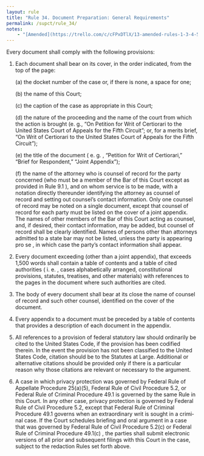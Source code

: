 ```yaml
---
layout: rule
title: "Rule 34. Document Preparation: General Requirements"
permalink: /supct/rule_34/
notes:
    - "[Amended](https://trello.com/c/cFPxDTlX/13-amended-rules-1-3-4-5-6-7-15-25-26-27-29-32-33-34-35-38-39-43) on June 13th, 2025"
---
```


Every document shall comply with the following provisions:


1. Each document shall bear on its cover, in the order indicated, from the top of the page:

    (a) the docket number of the case or, if there is none, a space for one;


    (b) the name of this Court;


    (c) the caption of the case as appropriate in this Court;


    (d) the nature of the proceeding and the name of the court from which the action is brought (e. g., “On Petition for Writ of Certiorari to the United States Court of Appeals for the Fifth Circuit”; or, for a merits brief, “On Writ of Certiorari to the United States Court of Appeals for the Fifth Circuit”);


    (e) the title of the document ( e. g. , “Petition for Writ of Certiorari,” “Brief for Respondent,” “Joint Appendix”);

    
    (f) the name of the attorney who is counsel of record for the party concerned (who must be a member of the Bar of this Court except as provided in Rule 9.1 ), and on whom service is to be made, with a notation directly thereunder identifying the attorney as counsel of record and setting out counsel’s contact information. Only one counsel of record may be noted on a single document, except that counsel of record for each party must be listed on the cover of a joint appendix. The names of other members of the Bar of this Court acting as counsel, and, if desired, their contact information, may be added, but counsel of record shall be clearly identified. Names of persons other than attorneys admitted to a state bar may not be listed, unless the party is appearing pro se , in which case the party’s contact information shall appear.


2. Every document exceeding (other than a joint appendix), that exceeds 1,500 words shall contain a table of contents and a table of cited authorities ( i. e. , cases alphabetically arranged, constitutional provisions, statutes, treatises, and other materials) with references to the pages in the document where such authorities are cited.


3. The body of every document shall bear at its close the name of counsel of record and such other counsel, identified on the cover of the document.


4. Every appendix to a document must be preceded by a table of contents that provides a description of each document in the appendix.


5. All references to a provision of federal statutory law should ordinarily be cited to the United States Code, if the provision has been codified therein. In the event the provision has not been classified to the United States Code, citation should be to the Statutes at Large. Additional or alternative citations should be provided only if there is a particular reason why those citations are relevant or necessary to the argument.


6. A case in which privacy protection was governed by Federal Rule of Appellate Procedure 25(a)(5), Federal Rule of Civil Proce­dure 5.2, or Federal Rule of Criminal Procedure 49.1 is gov­erned by the same Rule in this Court. In any other case, privacy protection is governed by Federal Rule of Civil Pro­cedure 5.2, except that Federal Rule of Criminal Procedure 49.1 governs when an extraordinary writ is sought in a crimi­nal case. If the Court schedules briefing and oral argument in a case that was governed by Federal Rule of Civil Proce­dure 5.2(c) or Federal Rule of Criminal Procedure 49.1(c) , the parties shall submit electronic versions of all prior and subsequent filings with this Court in the case, subject to the redaction Rules set forth above.

